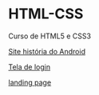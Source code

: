 # HTML-CSS
 Curso de HTML5 e CSS3


<a href="https://andre09moraes.github.io/HTML-CSS/EXERCICIOS/desafios/d10-Corre%C3%A7%C3%A3o/" target="_blank">Site história do Android</a>

<a href="https://andre09moraes.github.io/HTML-CSS/meus-treinos/tr003/index.html" target="_blank">Tela de login</a>

<a href="https://andre09moraes.github.io/HTML-CSS/meus-treinos/tr004/index.html" target="_blank">landing page</a>